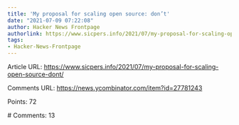 ```yaml
---
title: 'My proposal for scaling open source: don’t'
date: "2021-07-09 07:22:08"
author: Hacker News Frontpage
authorlink: https://www.sicpers.info/2021/07/my-proposal-for-scaling-open-source-dont/
tags:
- Hacker-News-Frontpage
---
```


<p>Article URL: <a href="https://www.sicpers.info/2021/07/my-proposal-for-scaling-open-source-dont/">https://www.sicpers.info/2021/07/my-proposal-for-scaling-open-source-dont/</a></p>
<p>Comments URL: <a href="https://news.ycombinator.com/item?id=27781243">https://news.ycombinator.com/item?id=27781243</a></p>
<p>Points: 72</p>
<p># Comments: 13</p>
